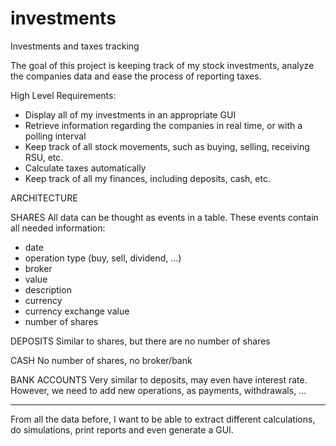 # investments
Investments and taxes tracking

The goal of this project is keeping track of my stock investments, analyze the companies data and ease the process of reporting taxes.

High Level Requirements:
- Display all of my investments in an appropriate GUI
- Retrieve information regarding the companies in real time, or with a polling interval
- Keep track of all stock movements, such as buying, selling, receiving RSU, etc. 
- Calculate taxes automatically
- Keep track of all my finances, including deposits, cash, etc.

ARCHITECTURE

SHARES
All data can be thought as events in a table. These events contain all
needed information:
- date
- operation type (buy, sell, dividend, ...)
- broker
- value
- description
- currency
- currency exchange value
- number of shares

DEPOSITS
Similar to shares, but there are no number of shares

CASH
No number of shares, no broker/bank

BANK ACCOUNTS
Very similar to deposits, may even have interest rate. However, we need to
add new operations, as payments, withdrawals, ...

--------
From all the data before, I want to be able to extract different calculations,
do simulations, print reports and even generate a GUI.